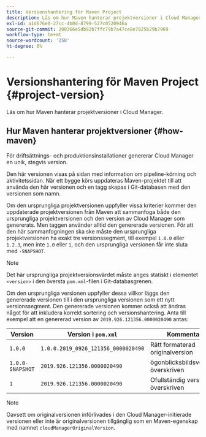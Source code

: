 ```yaml
---
title: Versionshantering för Maven Project
description: Läs om hur Maven hanterar projektversioner i Cloud Manager.
exl-id: a1d676e0-27cc-4b0d-8799-527c0520946a
source-git-commit: 200366e5db92b7ffc79b7a47ce8e7825b29b7969
workflow-type: tm+mt
source-wordcount: '258'
ht-degree: 0%

---
```



# Versionshantering för Maven Project {#project-version}

Läs om hur Maven hanterar projektversioner i Cloud Manager.

## Hur Maven hanterar projektversioner {#how-maven}

För driftsättnings- och produktionsinstallationer genererar Cloud Manager en unik, stegvis version.

Den här versionen visas på sidan med information om pipeline-körning och aktivitetssidan. När ett bygge körs uppdateras Maven-projektet till att använda den här versionen och en tagg skapas i Git-databasen med den versionen som namn.

Om den ursprungliga projektversionen uppfyller vissa kriterier kommer den uppdaterade projektversionen från Maven att sammanfoga både den ursprungliga projektversionen och den version av Cloud Manager som genererats. Men taggen använder alltid den genererade versionen. För att den här sammanfogningen ska ske måste den ursprungliga projektversionen ha exakt tre versionssegment, till exempel `1.0.0` eller `1.2.3`, men inte `1.0` eller `1`, och den ursprungliga versionen får inte sluta med `-SNAPSHOT`.

>[!NOTE]
>
>Det här ursprungliga projektversionsvärdet måste anges statiskt i elementet `<version>` i den översta `pom.xml`-filen i Git-databasgrenen.

Om den ursprungliga versionen uppfyller dessa villkor läggs den genererade versionen till i den ursprungliga versionen som ett nytt versionssegment. Den genererade versionen kommer också att ändras något för att inkludera korrekt sortering och versionshantering. Anta till exempel att en genererad version av `2019.926.121356.0000020490` antas:

| Version | Version i `pom.xml` | Kommentar |
|---|---|---|
| `1.0.0` | `1.0.0.2019_0926_121356_0000020490` | Rätt formaterad originalversion |
| `1.0.0-SNAPSHOT` | `2019.926.121356.0000020490` | ögonblicksbildsversion, överskriven |
| `1` | `2019.926.121356.0000020490` | Ofullständig version, överskriven |

>[!NOTE]
>
>Oavsett om originalversionen införlivades i den Cloud Manager-initierade versionen eller inte är originalversionen tillgänglig som en Maven-egenskap med namnet `cloudManagerOriginalVersion`.
